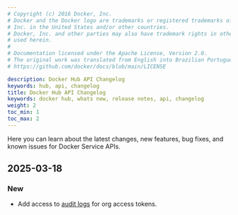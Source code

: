 ```yaml
---
# Copyright (c) 2016 Docker, Inc.
# Docker and the Docker logo are trademarks or registered trademarks of Docker,
# Inc. in the United States and/or other countries.
# Docker, Inc. and other parties may also have trademark rights in other terms
# used herein.
#
# Documentation licensed under the Apache License, Version 2.0.
# The original work was translated from English into Brazilian Portuguese.
# https://github.com/docker/docs/blob/main/LICENSE

description: Docker Hub API Changelog
keywords: hub, api, changelog
title: Docker Hub API Changelog
keywords: docker hub, whats new, release notes, api, changelog
weight: 2
toc_min: 1
toc_max: 2
---
```

Here you can learn about the latest changes, new features, bug fixes, and known
issues for Docker Service APIs.

## 2025-03-18

### New

- Add access to [audit logs](/reference/api/hub/latest/#tag/audit-logs) for org
  access tokens.
